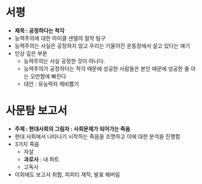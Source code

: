 # 서평
- **제목 : 공정하다는 착각**
- 능력주의에 대한 마이클 샌델의 철학 탐구
- 능력주의는 사실은 공정하지 않고 우리는 기울어진 운동장에서 살고 있다는 얘기
- 인상 깊은 부분
	- 능력주의는 사실 공정한 것이 아니다.
	- 능력주의가 공정하다는 착각 때문에 성공한 사람들은 본인 때문에 성공한 줄 아는 오만함에 빠진다
	- 대안 : 유능력자 제비뽑기


# 사문탐  보고서
- **주제 : 현대사회의 그림자 : 사회문제가 되어가는 죽음**
- 현대 사회에서 나타나기 시작하는 죽음을 조명하고 이에 대한 분석을 진행함
- 3가지 죽음
	- 자살
	- **과로사** : 내 파트
	- 고독사
- 이외에도 보고서 취합, 피피티 제작, 발표 해버림